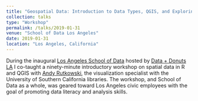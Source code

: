 ```yaml
---
title: "Geospatial Data: Introduction to Data Types, QGIS, and Exploring Census Data in R"
collection: talks
type: "Workshop"
permalink: /talks/2019-01-31
venue: "School of Data Los Angeles"
date: 2019-01-31
location: "Los Angeles, California"
---
```


During the inaugural [Los Angeles School of Data](https://schoolofdata.la) hosted by [Data + Donuts LA](https://datadonuts.la) I co-taught a ninety-minute introductory workshop on spatial data in R and QGIS with [Andy Rutkowski](https://www.linkedin.com/in/andy-rutkowski-7906b15b), the visualization specialist with the University of Southern California libraries.  The workshop, and School of Data as a whole, was geared toward Los Angeles civic employees with the goal of promoting data literacy and analysis skills.
